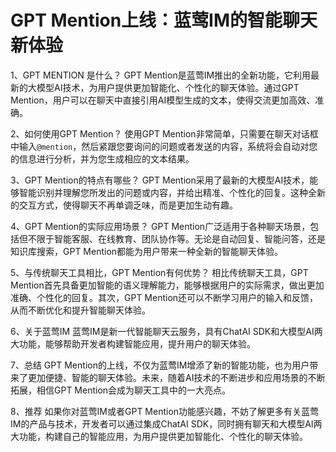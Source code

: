 # GPT Mention上线：蓝莺IM的智能聊天新体验

1、GPT MENTION 是什么？
GPT Mention是蓝莺IM推出的全新功能，它利用最新的大模型AI技术，为用户提供更加智能化、个性化的聊天体验。通过GPT Mention，用户可以在聊天中直接引用AI模型生成的文本，使得交流更加高效、准确。

2、如何使用GPT Mention？
使用GPT Mention非常简单，只需要在聊天对话框中输入`@mention`，然后紧跟您要询问的问题或者发送的内容，系统将会自动对您的信息进行分析，并为您生成相应的文本结果。

3、GPT Mention的特点有哪些？
GPT Mention采用了最新的大模型AI技术，能够智能识别并理解您所发出的问题或内容，并给出精准、个性化的回复。这种全新的交互方式，使得聊天不再单调乏味，而是更加生动有趣。

4、GPT Mention的实际应用场景？
GPT Mention广泛适用于各种聊天场景，包括但不限于智能客服、在线教育、团队协作等。无论是自动回复、智能问答，还是知识库搜索，GPT Mention都能为用户带来一种全新的智能聊天体验。

5、与传统聊天工具相比，GPT Mention有何优势？
相比传统聊天工具，GPT Mention首先具备更加智能的语义理解能力，能够根据用户的实际需求，做出更加准确、个性化的回复。其次，GPT Mention还可以不断学习用户的输入和反馈，从而不断优化和提升智能聊天体验。

6、关于蓝莺IM
蓝莺IM是新一代智能聊天云服务，具有ChatAI SDK和大模型AI两大功能，能够帮助开发者构建智能应用，提升用户的聊天体验。

7、总结
GPT Mention的上线，不仅为蓝莺IM增添了新的智能功能，也为用户带来了更加便捷、智能的聊天体验。未来，随着AI技术的不断进步和应用场景的不断拓展，相信GPT Mention会成为聊天工具中的一大亮点。

8、推荐
如果你对蓝莺IM或者GPT Mention功能感兴趣，不妨了解更多有关蓝莺IM的产品与技术，开发者可以通过集成ChatAI SDK，同时拥有聊天和大模型AI两大功能，构建自己的智能应用，为用户提供更加智能化、个性化的聊天体验。